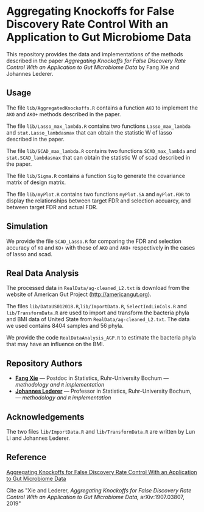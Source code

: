 # Aggregating Knockoffs for False Discovery Rate Control With an Application to Gut Microbiome Data

This repository provides the data and implementations of the methods described in the paper
*Aggregating Knockoffs for False Discovery Rate Control With an Application to Gut Microbiome Data* by
Fang Xie and Johannes Lederer.

## Usage

The file `lib/AggregatedKnockoffs.R` contains a function `AKO` to implement the `AKO` and `AKO+` methods described in the  paper.
 
The file `lib/Lasso_max_lambda.R` contains two functions `Lasso_max_lambda` and `stat.Lasso_lambdasmax` that can obtain the statistic W of lasso described in the paper.

The file `lib/SCAD_max_lambda.R` contains two functions `SCAD_max_lambda` and `stat.SCAD_lambdasmax` that can obtain the statistic W of scad described in the paper.

The file `lib/Sigma.R` contains a function `Sig` to generate the covariance matrix of design matrix.

The file `lib/myPlot.R` contains two functions `myPlot.SA` and `myPlot.FDR` to display the relationships between target FDR and selection accuarcy, and between target FDR and actual FDR.

## Simulation
We provide the file `SCAD_Lasso.R` for comparing the FDR and selection accuracy of `KO` and `KO+` with those of `AKO` and `AKO+` respectively in the cases of lasso and scad.

## Real Data Analysis
The processed data in `RealData/ag-cleaned_L2.txt` is download from the website of American Gut Project (http://americangut.org).

The files `lib/DataUS012018.R`,`lib/ImportData.R`, `SelectIndLinCols.R` and `lib/TransformData.R` are used to import and transform the bacteria phyla and BMI data of United State from `RealData/ag-cleaned_L2.txt`. The data we used contains 8404 samples and 56 phyla.

We provide the code `RealDataAnalysis_AGP.R` to estimate the bacteria phyla that may have an influence on the BMI.

## Repository Authors

* **[Fang Xie](fang.xie@rub.de)** &mdash; Postdoc in Statistics, Ruhr-University Bochum &mdash; *methodology and `R` implementation*
* **[Johannes Lederer](johannes.lederer@rub.de)** &mdash; Professor in Statistics, Ruhr-University Bochum, &mdash; *methodology and `R` implementation*


## Acknowledgements
The two files `lib/ImportData.R` and `lib/TransformData.R` are written by Lun Li and Johannes Lederer.

## Reference

[Aggregating Knockoffs for False Discovery Rate Control With an Application to Gut Microbiome Data](https://arxiv.org/abs/1907.03807)

Cite as "Xie and Lederer, *Aggregating Knockoffs for False Discovery Rate Control With an Application to Gut Microbiome Data,* arXiv:1907.03807, 2019"


